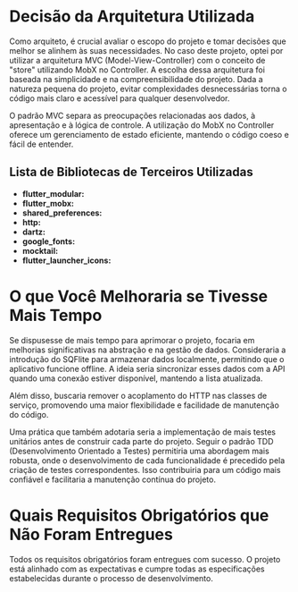 # Decisão da Arquitetura Utilizada

Como arquiteto, é crucial avaliar o escopo do projeto e tomar decisões que melhor se alinhem às suas necessidades. No caso deste projeto, optei por utilizar a arquitetura MVC (Model-View-Controller) com o conceito de "store" utilizando MobX no Controller. A escolha dessa arquitetura foi baseada na simplicidade e na compreensibilidade do projeto. Dada a natureza pequena do projeto, evitar complexidades desnecessárias torna o código mais claro e acessível para qualquer desenvolvedor.

O padrão MVC separa as preocupações relacionadas aos dados, à apresentação e à lógica de controle. A utilização do MobX no Controller oferece um gerenciamento de estado eficiente, mantendo o código coeso e fácil de entender.

## Lista de Bibliotecas de Terceiros Utilizadas

- **flutter_modular:** 
- **flutter_mobx:**
- **shared_preferences:**
- **http:**
- **dartz:**
- **google_fonts:**
- **mocktail:**
- **flutter_launcher_icons:**

# O que Você Melhoraria se Tivesse Mais Tempo

Se dispusesse de mais tempo para aprimorar o projeto, focaria em melhorias significativas na abstração e na gestão de dados. Consideraria a introdução do SQFlite para armazenar dados localmente, permitindo que o aplicativo funcione offline. A ideia seria sincronizar esses dados com a API quando uma conexão estiver disponível, mantendo a lista atualizada.

Além disso, buscaria remover o acoplamento do HTTP nas classes de serviço, promovendo uma maior flexibilidade e facilidade de manutenção do código.

Uma prática que também adotaria seria a implementação de mais testes unitários antes de construir cada parte do projeto. Seguir o padrão TDD (Desenvolvimento Orientado a Testes) permitiria uma abordagem mais robusta, onde o desenvolvimento de cada funcionalidade é precedido pela criação de testes correspondentes. Isso contribuiria para um código mais confiável e facilitaria a manutenção contínua do projeto.

# Quais Requisitos Obrigatórios que Não Foram Entregues

Todos os requisitos obrigatórios foram entregues com sucesso. O projeto está alinhado com as expectativas e cumpre todas as especificações estabelecidas durante o processo de desenvolvimento.
